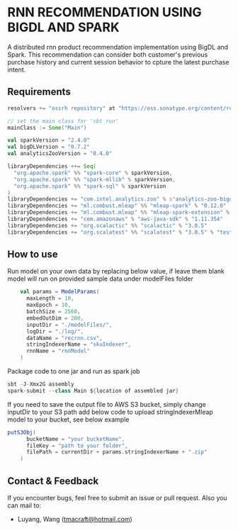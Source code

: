 # RNN RECOMMENDATION USING BIGDL AND SPARK
A distributed rnn product recommendation implementation using BigDL and Spark. This recommendation can consider both customer's previous purchase history and current session behavior to cpture the latest purchase intent.

## Requirements
```scala
resolvers += "ossrh repository" at "https://oss.sonatype.org/content/repositories/snapshots/"

// set the main class for 'sbt run'
mainClass := Some("Main")

val sparkVersion = "2.4.0"
val bigDLVersion = "0.7.2"
val analyticsZooVersion = "0.4.0"

libraryDependencies ++= Seq(
  "org.apache.spark" %% "spark-core" % sparkVersion,
  "org.apache.spark" %% "spark-mllib" % sparkVersion,
  "org.apache.spark" %% "spark-sql" % sparkVersion
)
libraryDependencies += "com.intel.analytics.zoo" % s"analytics-zoo-bigdl_$bigDLVersion-spark_$sparkVersion" % analyticsZooVersion
libraryDependencies += "ml.combust.mleap" %% "mleap-spark" % "0.12.0"
libraryDependencies += "ml.combust.mleap" %% "mleap-spark-extension" % "0.12.0"
libraryDependencies += "com.amazonaws" % "aws-java-sdk" % "1.11.354"
libraryDependencies += "org.scalactic" %% "scalactic" % "3.0.5"
libraryDependencies += "org.scalatest" %% "scalatest" % "3.0.5" % "test"
```

## How to use
Run model on your own data by replacing below value, if leave them blank model will run on provided sample data under modelFiles folder
```scala
    val params = ModelParams(
      maxLength = 10,
      maxEpoch = 10,
      batchSize = 2560,
      embedOutDim = 200,
      inputDir = "./modelFiles/",
      logDir = "./log/",
      dataName = "recrnn.csv",
      stringIndexerName = "skuIndexer",
      rnnName = "rnnModel"
    )
```
Package code to one jar and run as spark job
```scala
sbt -J-Xmx2G assembly
spark-submit --class Main ${location of assembled jar}
```
If you need to save the output file to AWS S3 bucket, simply change inputDir to your S3 path add below code to upload stringIndexerMleap model to your bucket, see below example
```scala
putS3Obj(
      bucketName = "your bucketName",
      fileKey = "path to your folder",
      filePath = currentDir + params.stringIndexerName + ".zip"
    )
```

## Contact & Feedback

 If you encounter bugs, feel free to submit an issue or pull request.
 Also you can mail to:
 * Luyang, Wang (tmacraft@hotmail.com)
